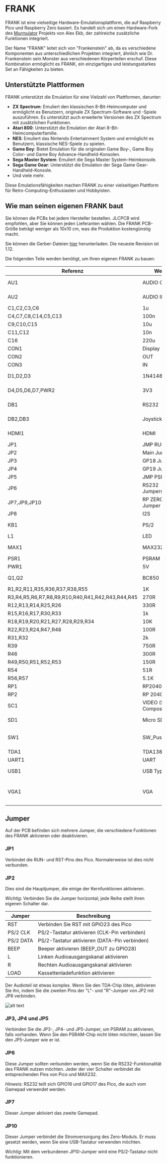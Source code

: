 # FRANK

FRANK ist eine vielseitige Hardware-Emulationsplattform, die auf Raspberry Pico und Raspberry Zero basiert. Es handelt sich um einen Hardware-Fork des [Murmulator](https://murmulator.ru/) Projekts von Alex Ekb, der zahlreiche zusätzliche Funktionen integriert.

Der Name "FRANK" leitet sich von "Frankenstein" ab, da es verschiedene Komponenten aus unterschiedlichen Projekten integriert, ähnlich wie Dr. Frankenstein sein Monster aus verschiedenen Körperteilen erschuf. Diese Kombination ermöglicht es FRANK, ein einzigartiges und leistungsstarkes Set an Fähigkeiten zu bieten.

## Unterstützte Plattformen

FRANK unterstützt die Emulation für eine Vielzahl von Plattformen, darunter:

- **ZX Spectrum**: Emuliert den klassischen 8-Bit-Heimcomputer und ermöglicht es Benutzern, originale ZX Spectrum-Software und -Spiele auszuführen. Es unterstützt auch erweiterte Versionen des ZX Spectrum mit zusätzlichen Funktionen.
- **Atari 800**: Unterstützt die Emulation der Atari 8-Bit-Heimcomputerfamilie.
- **NES**: Emuliert das Nintendo Entertainment System und ermöglicht es Benutzern, klassische NES-Spiele zu spielen.
- **Game Boy**: Bietet Emulation für die originalen Game Boy-, Game Boy Color- und Game Boy Advance-Handheld-Konsolen.
- **Sega Master System**: Emuliert die Sega Master System-Heimkonsole.
- **Sega Game Gear**: Unterstützt die Emulation der Sega Game Gear-Handheld-Konsole.
- Und viele mehr.

Diese Emulationsfähigkeiten machen FRANK zu einer vielseitigen Plattform für Retro-Computing-Enthusiasten und Hobbyisten.

## Wie man seinen eigenen FRANK baut

Sie können die PCBs bei jedem Hersteller bestellen. JLCPCB wird empfohlen, aber Sie können jeden Lieferanten wählen. Die FRANK PCB-Größe beträgt weniger als 10x10 cm, was die Produktion kostengünstig macht.

Sie können die Gerber-Dateien [hier](./gerber/) herunterladen. Die neueste Revision ist 1.12.

Die folgenden Teile werden benötigt, um Ihren eigenen FRANK zu bauen:

| Referenz  | Wert                   | Menge | Typ                | AliExpress                                                                 |
|-----------|------------------------|-------|--------------------|----------------------------------------------------------------------------|
| AU1       | AUDIO OUT              | 1     | PJ-325C            | [Link](https://www.aliexpress.com/item/1005006710837751.html)               |
| AU2       | AUDIO IN               | 1     | PJ-325C            | [Link](https://www.aliexpress.com/item/1005006710837751.html)               |
| C1,C2,C3,C6 | 1u                   | 4     | Polar              | [Link](https://www.aliexpress.com/item/1005002524973878.html)               |
| C4,C7,C8,C14,C5,C13 | 100n         | 6     | SMD                | [Link](https://www.aliexpress.com/item/32964553793.html)                    |
| C9,C10,C15 | 10u                   | 3     | 0805               | [Link](https://www.aliexpress.com/item/32964553793.html)                    |
| C11,C12   | 10n                    | 2     | 0805               | [Link](https://www.aliexpress.com/item/32964553793.html)                    |
| C16       | 220u                   | 1     | Polar              | [Link](https://www.aliexpress.com/item/1005002524973878.html)               |
| CON1      | Display                | 1     | 2.54               | [Link](https://www.aliexpress.com/item/1005007039504981.html)               |
| CON2      | OUT                    | 1     | 2.54               | [Link](https://www.aliexpress.com/item/1005007039504981.html)               |
| CON3      | IN                     | 1     | 2.54               | [Link](https://www.aliexpress.com/item/1005007039504981.html)               |
| D1,D2,D3  | 1N4148                 | 3     | SOD-323            | [Link](https://www.aliexpress.com/item/1005007681952673.html)               |
| D4,D5,D6,D7,PWR2 | 3V3             | 5     | SOD-323            | [Link](https://www.aliexpress.com/item/32997486634.html)                    |
| DB1       | RS232                  | 1     | DB9 Female         | [Link](https://www.aliexpress.com/item/4000659356343.html)                  |
| DB2,DB3   | Joystick               | 2     | DB9 Female         | [Link](https://www.aliexpress.com/item/4000659356343.html)                  |
| HDMI1     | HDMI                   | 1     | Female 4 DIP       | [Link](https://www.aliexpress.com/item/1005005248842433.html)               |
| JP1       | JMP RUN                | 1     | 2.54               | [Link](https://www.aliexpress.com/item/1005007039504981.html)               |
| JP2       | Main Jumpers           | 1     | 2.54               | [Link](https://www.aliexpress.com/item/1005007039504981.html)               |
| JP3       | GP18 Jumper            | 1     | 2.54               | [Link](https://www.aliexpress.com/item/1005007039504981.html)               |
| JP4       | GP19 Jumper            | 1     | 2.54               | [Link](https://www.aliexpress.com/item/1005007039504981.html)               |
| JP5       | JMP PSRAM              | 1     | 2.54               | [Link](https://www.aliexpress.com/item/1005007039504981.html)               |
| JP6       | RS232 Jumpers          | 1     | 2.54               | [Link](https://www.aliexpress.com/item/1005007039504981.html)               |
| JP7,JP9,JP10 | RP ZERO +5V Jumper  | 3     | 2.54               | [Link](https://www.aliexpress.com/item/1005007039504981.html)               |
| JP8       | I2S                    | 1     | 2.54               | [Link](https://www.aliexpress.com/item/1005007039504981.html)               |
| KB1       | PS/2                   | 1     | PS/2 6P            | [Link](https://www.aliexpress.com/item/4000106131593.html)                  |
| L1        | LED                    | 1     | 0805               | [Link](https://www.aliexpress.com/item/838002118.html)                      |
| MAX1      | MAX232CSE+             | 1     | SO 16PIN           | [Link](https://www.aliexpress.com/item/1005006286473801.html)               |
| PSR1      | PSRAM                  | 1     | SOP8               | [Link](https://www.aliexpress.com/item/1005006440914173.html)               |
| PWR1      | 5V                     | 1     | 2.54               | [Link](https://www.aliexpress.com/item/1005007039504981.html)               |
| Q1,Q2     | BC850                  | 2     | SOT-23             | [Link](https://www.aliexpress.com/item/33017911878.html)                    |
| R1,R2,R11,R35,R36,R37,R38,R55 | 1K | 8   | 0805               | [Link](https://www.aliexpress.com/item/1005005600798857.html)               |
| R3,R4,R5,R6,R7,R8,R9,R10,R40,R41,R42,R43,R44,R45 | 270R | 14 | 0805 | [Link](https://www.aliexpress.com/item/1005005600798857.html)               |
| R12,R13,R14,R25,R26 | 330R         | 5     | 0805               | [Link](https://www.aliexpress.com/item/1005005600798857.html)               |
| R15,R16,R17,R30,R33 | 1k           | 5     | 0805               | [Link](https://www.aliexpress.com/item/1005005600798857.html)               |
| R18,R19,R20,R21,R27,R28,R29,R34 | 10K | 8 | 0805               | [Link](https://www.aliexpress.com/item/1005005600798857.html)               |
| R22,R23,R24,R47,R48 | 100R         | 5     | 0805               | [Link](https://www.aliexpress.com/item/1005005600798857.html)               |
| R31,R32   | 2k                     | 2     | 0805               | [Link](https://www.aliexpress.com/item/1005005600798857.html)               |
| R39       | 750R                   | 1     | 0805               | [Link](https://www.aliexpress.com/item/1005005600798857.html)               |
| R46       | 300R                   | 1     | 0805               | [Link](https://www.aliexpress.com/item/1005005600798857.html)               |
| R49,R50,R51,R52,R53 | 150R         | 5     | 0805               | [Link](https://www.aliexpress.com/item/1005005600798857.html)               |
| R54       | 51R                    | 1     | 0805               | [Link](https://www.aliexpress.com/item/1005005600798857.html)               |
| R56,R57   | 5.1K                   | 2     | 0805               | [Link](https://www.aliexpress.com/item/1005005600798857.html)               |
| RP1       | RP2040 Pico            | 1     | Pico               | [Link](https://www.aliexpress.com/item/1005006055009344.html)               |
| RP2       | RP 2040 Zero           | 1     | Zero               | [Link](https://www.aliexpress.com/item/1005006354505058.html)               |
| SC1       | VIDEO (Soft Composite) | 1     | RCA-103            | [Link](https://www.aliexpress.com/item/1005006152724809.html)               |
| SD1       | Micro SD               | 1     | Push-Push          | [Link](https://www.aliexpress.com/item/1005004214252441.html)               |
| SW1       | SW_Push_Dual           | 1     | 3 x 3 x 1.5 mm     | [Link](https://www.aliexpress.com/item/1005001629293584.html)               |
| TDA1      | TDA1387T               | 1     | SOP-8              | [Link](https://www.aliexpress.com/item/32995595000.html)                    |
| UART1     | UART                   | 1     | 2.54               | [Link](https://www.aliexpress.com/item/1005007039504981.html)               |
| USB1      | USB Type C             | 1     | 16 Pin SMT         | [Link](https://www.aliexpress.com/item/1005005500797563.html)               |
| VGA1      | VGA                    | 1     | DB15 Female 90 Degree | [Link](https://www.aliexpress.com/item/32842951548.html)                  |

## Jumper

Auf der PCB befinden sich mehrere Jumper, die verschiedene Funktionen des FRANK aktivieren oder deaktivieren.

### JP1

Verbindet die RUN- und RST-Pins des Pico. Normalerweise ist dies nicht verbunden.

### JP2

Dies sind die Hauptjumper, die einige der Kernfunktionen aktivieren.

*Wichtig*: Verbinden Sie die Jumper horizontal; jede Reihe stellt ihren eigenen Schalter dar.

| Jumper     | Beschreibung                                  |
|------------|-----------------------------------------------|
| RST        | Verbinden Sie RST mit GPIO23 des Pico         |
| PS/2 CLK   | PS/2-Tastatur aktivieren (CLK-Pin verbinden)  |
| PS/2 DATA  | PS/2-Tastatur aktivieren (DATA-Pin verbinden) |
| BEEP       | Beeper aktivieren (BEEP_OUT zu GPIO28)        |
| L          | Linken Audioausgangskanal aktivieren          |
| R          | Rechten Audioausgangskanal aktivieren         |
| LOAD       | Kassettenladefunktion aktivieren              |

Der Audioteil ist etwas komplex. Wenn Sie den TDA-Chip löten, aktivieren Sie ihn, indem Sie die zweiten Pins der "L"- und "R"-Jumper von JP2 mit JP8 verbinden.

![alt text](images/jp2.png)

### JP3, JP4 und JP5

Verbinden Sie die JP3-, JP4- und JP5-Jumper, um PSRAM zu aktivieren, falls vorhanden. Wenn Sie den PSRAM-Chip nicht löten möchten, lassen Sie den JP5-Jumper wie er ist.

### JP6

Diese Jumper sollten verbunden werden, wenn Sie die RS232-Funktionalität des FRANK nutzen möchten. Jeder der vier Schalter verbindet die entsprechenden Pins von Pico und MAX232.

*Hinweis*: RS232 teilt sich GPIO16 und GPIO17 des Pico, die auch vom Gamepad verwendet werden.

### JP7

Dieser Jumper aktiviert das zweite Gamepad.

### JP10

Dieser Jumper verbindet die Stromversorgung des Zero-Moduls. Er muss gesetzt werden, wenn Sie eine USB-Tastatur verwenden möchten.

*Wichtig*: Mit dem verbundenen JP10-Jumper wird eine PS/2-Tastatur nicht funktionieren.